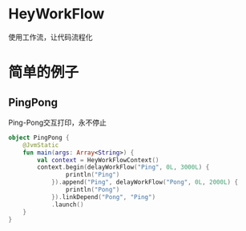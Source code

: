 # HeyWorkFlow

使用工作流，让代码流程化

# 简单的例子

## PingPong
Ping-Pong交互打印，永不停止
```kotlin
object PingPong {
    @JvmStatic
    fun main(args: Array<String>) {
        val context = HeyWorkFlowContext()
        context.begin(delayWorkFlow("Ping", 0L, 3000L) {
                println("Ping")
            }).append("Ping", delayWorkFlow("Pong", 0L, 2000L) {
                println("Pong")
            }).linkDepend("Pong", "Ping")
            .launch()
    }
}
```
